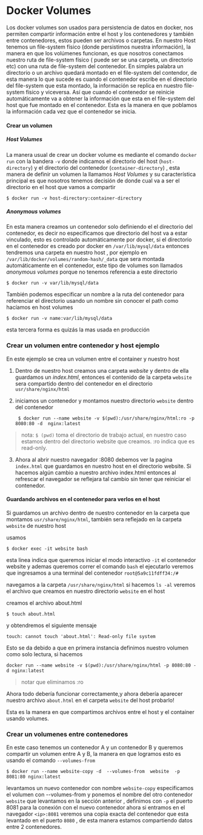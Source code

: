 ﻿# Docker Volumes
Los docker volumes son usados para persistencia de datos en docker, nos permiten compartir información entre el host y los contenedores y también entre contenedores, estos pueden ser archivos o carpetas.
En nuestro Host tenemos un file-system físico (donde persistimos nuestra información), la manera en que los volúmenes funcionan, es que nosotros conectamos nuestro  ruta de file-system físico  ( puede ser se una carpeta, un directorio etc) con una ruta de file-system del contenedor. En simples palabra un directorio o un archivo quedará montado en el file-system del contendor, de esta manera lo que sucede es cuando el contenedor escribe en el directorio del file-system que esta montado, la información se replica en nuestro file-system físico  y viceversa. Así que cuando el contenedor se reinicie automáticamente va a obtener la información que esta en el file-system del host que fue montado en el contenedor.
Esta es la manera en que poblamos la información cada vez que el contenedor se inicia.

#### Crear un volumen 

##### Host Volumes
La manera usual de crear un docker volume es mediante el comando `docker run` con la bandera `-v` donde indicamos el directorio del host (`host-directory`) y el directorio del contenedor (`container-directory`) , esta manera de definir un volumen la llamamos *Host Volumes* y su característica principal es que nosotros tenemos decisión de donde  cual va a ser el directorio en el host que vamos a compartir 

    $ docker run -v host-directory:container-directory

##### Anonymous volumes
En esta manera creamos un contenedor solo definiendo el el directorio del contenedor, es decir no especificamos que directorio del host va a estar vinculado, esto es controlado automáticamente por docker, si el directorio en el contenedor  es creado por docker en `/var/lib/mysql/data`  entonces tendremos una carpeta en nuestro host , por ejemplo en `/var/lib/docker/volumes/random-hash/_data` que sera montada automáticamente en el contenedor, este tipo de volumes son llamados  *anonymous volumes*  porque no tenemos referencia a este directorio 

    $ docker run -v var/lib/mysql/data

También podemos especificar un nombre  a la ruta del contenedor para referenciar el directorio usando un nombre sin conocer el path como hacíamos en host volumes

    $ docker run -v name:var/lib/mysql/data

esta tercera forma es quizás la mas usada en producción


### Crear un volumen entre contenedor y host ejemplo  

En este ejemplo se crea un volumen entre el container y nuestro host
1. Dentro de nuestro host creamos una carpeta *website* y dentro de ella guardamos un *index.html*, entonces el contenido de la carpeta `website` sera compartido dentro del contenedor en el directorio `usr/share/nginx/html`
2. iniciamos un contenedor y montamos nuestro directorio `website` 	 dentro del contenedor

        $ docker run --name website -v $(pwd):/usr/share/nginx/html:ro -p 8080:80 -d  nginx:latest

> nota: `$ (pwd)`  toma el directorio de trabajo actual, en nuestro caso estamos dentro del directorio website que creamos.
> :ro indica que es read-only.

3. Ahora al abrir nuestro navegador <ip>:8080  debemos ver la pagina  `index.html` que guardamos en nuestro host en el directorio website. Si hacemos algún cambio a nuestro archivo index.html entonces al refrescar el navegador se reflejara tal cambio sin tener que reiniciar el contenedor.

#### Guardando archivos en el contenedor para verlos en el host
Si guardamos un archivo dentro de nuestro contenedor en la carpeta que montamos `usr/share/nginx/html`, también sera reflejado en la carpeta `website` de nuestro host

usamos

    $ docker exec -it website bash
esta linea indica que queremos iniciar el modo interactivo `-it` el contenedor website y ademas queremos correr el comando `bash` el ejecutarlo veremos que ingresamos a una terminal del contenedor `root@5a9c11fdff34:/#`

navegamos a la carpeta `/usr/share/nginx/html` si hacemos `ls -al` veremos el archivo que creamos en nuestro directorio `website` en el host 

creamos el archivo about.html

    $ touch about.html
y obtendremos el siguiente mensaje 

    touch: cannot touch 'about.html': Read-only file system

Esto se da debido a que en primera instancia definimos nuestro volumen como solo lectura, si hacemos 

    docker run --name website -v $(pwd):/usr/share/nginx/html -p 8080:80 -d nginx:latest

> notar que eliminamos :ro

Ahora todo debería funcionar correctamente,y ahora debería aparecer nuestro archivo `about.html` en el carpeta `website` del host probarlo!

Esta es la manera en que compartimos archivos entre el host y el container usando volumes.


### Crear un volumenes entre contenedores

En este caso tenemos un contenedor A y un contenedor B y queremos compartir un volumen entre A y B, la manera en  que logramos esto es usando el comando `--volumes-from`

    $ docker run --name website-copy -d  --volumes-from  website  -p 8081:80 nginx:latest 

levantamos un nuevo contenedor con nombre `website-copy`
especificamos el volumen con --volumes-from y ponemos el nombre del otro contenedor `website` que levantamos en la sección anterior ,  definimos con `-p` el puerto 8081 para la conexión con el nuevo contenedor
 ahora si entramos en el  navegador `<ip>:8081` veremos una copia exacta del contenedor que esta levantado en el puerto `8080` , de esta manera estamos compartiendo datos entre 2 contenedores.
